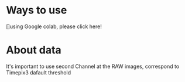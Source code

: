 # Ways to use
[]using Google colab, please click here!
# About data
It's important to use second Channel at the RAW images, correspond to Timepix3 dafault threshold

